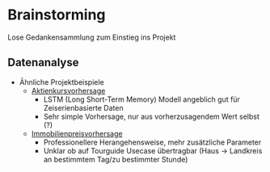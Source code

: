 # Brainstorming

Lose Gedankensammlung zum Einstieg ins Projekt

## Datenanalyse

- Ähnliche Projektbeispiele
  - [Aktienkursvorhersage](https://towardsdatascience.com/step-by-step-guide-building-a-prediction-model-in-python-ac441e8b9e8b)
    - LSTM (Long Short-Term Memory) Modell angeblich gut für Zeiserienbasierte Daten
    - Sehr simple Vorhersage, nur aus vorherzusagendem Wert selbst (?)
  - [Immobilienpreisvorhersage](https://towardsdatascience.com/machine-learning-with-python-regression-complete-tutorial-47268e546cea)
    - Professionellere Herangehensweise, mehr zusätzliche Parameter
    - Unklar ob auf Tourguide Usecase übertragbar (Haus -> Landkreis an bestimmtem Tag/zu bestimmter Stunde)
